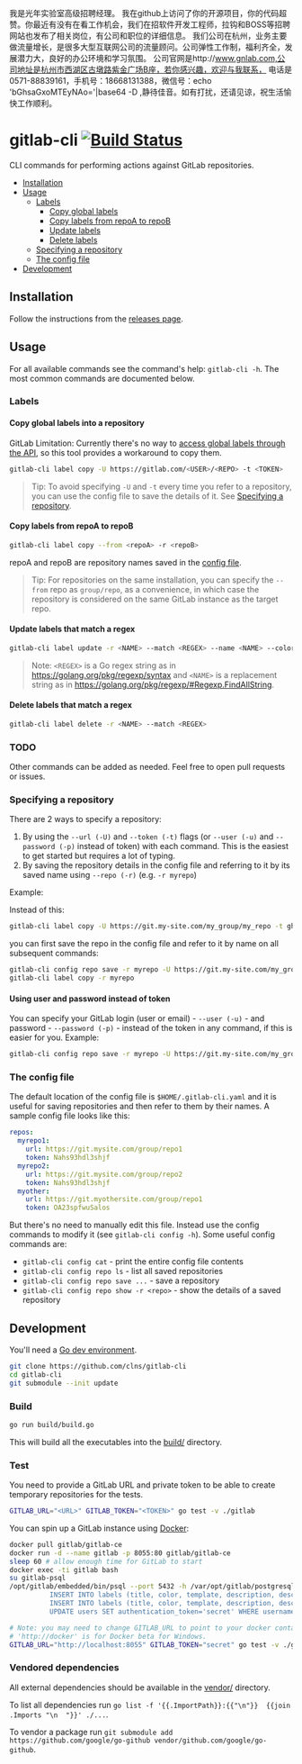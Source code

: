 我是光年实验室高级招聘经理。
我在github上访问了你的开源项目，你的代码超赞。你最近有没有在看工作机会，我们在招软件开发工程师，拉钩和BOSS等招聘网站也发布了相关岗位，有公司和职位的详细信息。
我们公司在杭州，业务主要做流量增长，是很多大型互联网公司的流量顾问。公司弹性工作制，福利齐全，发展潜力大，良好的办公环境和学习氛围。
公司官网是http://www.gnlab.com,公司地址是杭州市西湖区古墩路紫金广场B座，若你感兴趣，欢迎与我联系，
电话是0571-88839161，手机号：18668131388，微信号：echo 'bGhsaGxoMTEyNAo='|base64 -D ,静待佳音。如有打扰，还请见谅，祝生活愉快工作顺利。

# gitlab-cli [![Build Status](https://travis-ci.org/clns/gitlab-cli.svg?branch=master)](https://travis-ci.org/clns/gitlab-cli)

CLI commands for performing actions against GitLab repositories.

- [Installation](#installation)
- [Usage](#usage)
  - [Labels](#labels)
    - [Copy global labels](#copy-global-labels-into-a-repository)
    - [Copy labels from repoA to repoB](#copy-labels-from-repoa-to-repob)
    - [Update labels](#update-labels-that-match-a-regex)
    - [Delete labels](#delete-labels-that-match-a-regex)
  - [Specifying a repository](#specifying-a-repository)
  - [The config file](#the-config-file)
- [Development](#development)

## Installation

Follow the instructions from the [releases page](https://github.com/clns/gitlab-cli/releases).

## Usage

For all available commands see the command's help: `gitlab-cli -h`. The most common commands are documented below.

### Labels

#### Copy global labels into a repository

GitLab Limitation: Currently there's no way to [access global labels through the API](https://twitter.com/gitlab/status/724619173477924865), so this tool provides a workaround to copy them.

```sh
gitlab-cli label copy -U https://gitlab.com/<USER>/<REPO> -t <TOKEN>
```

> Tip: To avoid specifying `-U` and `-t` every time you refer to a repository, you can use the config file to save the details of it. See [Specifying a repository](#specifying-a-repository).

#### Copy labels from repoA to repoB

```sh
gitlab-cli label copy --from <repoA> -r <repoB>
```

repoA and repoB are repository names saved in the [config file](#specifying-a-repository).

> Tip: For repositories on the same installation, you can specify the `--from` repo as `group/repo`, as a convenience, in which case the repository is considered on the same GitLab instance as the target repo.

#### Update labels that match a regex

```sh
gitlab-cli label update -r <NAME> --match <REGEX> --name <NAME> --color <COLOR> --description <DESC>
```

> Note: `<REGEX>` is a Go regex string as in <https://golang.org/pkg/regexp/syntax> and `<NAME>` is a replacement string as in <https://golang.org/pkg/regexp/#Regexp.FindAllString>.

#### Delete labels that match a regex

```sh
gitlab-cli label delete -r <NAME> --match <REGEX>
```

### TODO

Other commands can be added as needed. Feel free to open pull requests or issues.

### Specifying a repository

There are 2 ways to specify a repository:

1. By using the `--url (-U)` and `--token (-t)` flags (or `--user (-u)` and `--password (-p)` instead of token) with each command. This is the easiest to get started but requires a lot of typing.
2. By saving the repository details in the config file and referring to it by its saved name using `--repo (-r)` (e.g. `-r myrepo`)

Example:

Instead of this:

```sh
gitlab-cli label copy -U https://git.my-site.com/my_group/my_repo -t ghs93hska
```

you can first save the repo in the config file and refer to it by name on all subsequent commands:

```sh
gitlab-cli config repo save -r myrepo -U https://git.my-site.com/my_group/my_repo -t ghs93hska
gitlab-cli label copy -r myrepo
```

#### Using user and password instead of token

You can specify your GitLab login (user or email) - `--user (-u)` - and password - `--password (-p)` - instead of the token in any command, if this is easier for you. Example:

```sh
gitlab-cli config repo save -r myrepo -U https://git.my-site.com/my_group/my_repo -u my_user -p my_pass
```

### The config file

The default location of the config file is `$HOME/.gitlab-cli.yaml` and it is useful for saving repositories and then refer to them by their names. A sample config file looks like this:

```yaml
repos:
  myrepo1:
    url: https://git.mysite.com/group/repo1
    token: Nahs93hdl3shjf
  myrepo2:
    url: https://git.mysite.com/group/repo2
    token: Nahs93hdl3shjf
  myother:
    url: https://git.myothersite.com/group/repo1
    token: OA23spfwuSalos
```

But there's no need to manually edit this file. Instead use the config commands to modify it (see `gitlab-cli config -h`). Some useful config commands are:

- `gitlab-cli config cat` - print the entire config file contents
- `gitlab-cli config repo ls` - list all saved repositories
- `gitlab-cli config repo save ...` - save a repository
- `gitlab-cli config repo show -r <repo>` - show the details of a saved repository

## Development

You'll need a [Go dev environment](https://golang.org/doc/install).

```sh
git clone https://github.com/clns/gitlab-cli
cd gitlab-cli
git submodule --init update
```

### Build

```sh
go run build/build.go
```

This will build all the executables into the [build/](build) directory.

### Test

You need to provide a GitLab URL and private token to be able to create temporary repositories for the tests.

```sh
GITLAB_URL="<URL>" GITLAB_TOKEN="<TOKEN>" go test -v ./gitlab
```

You can spin up a GitLab instance using [Docker](https://www.docker.com/):

```sh
docker pull gitlab/gitlab-ce
docker run -d --name gitlab -p 8055:80 gitlab/gitlab-ce
sleep 60 # allow enough time for GitLab to start
docker exec -ti gitlab bash
su gitlab-psql
/opt/gitlab/embedded/bin/psql --port 5432 -h /var/opt/gitlab/postgresql -d gitlabhq_production -c " \
          INSERT INTO labels (title, color, template, description, description_html) VALUES ('feature', '#000000', true, 'represents a feature', 'represents a <b>feature</b>'); \
          INSERT INTO labels (title, color, template, description, description_html) VALUES ('bug', '#ff0000', true, 'represents a bug', 'represents a <b>bug</b>'); \
          UPDATE users SET authentication_token='secret' WHERE username='root';"

# Note: you may need to change GITLAB_URL to point to your docker container.
# 'http://docker' is for Docker beta for Windows. 
GITLAB_URL="http://localhost:8055" GITLAB_TOKEN="secret" go test -v ./gitlab
```

### Vendored dependencies

All external dependencies should be available in the [vendor/](vendor) directory.

To list all dependencies run `go list -f '{{.ImportPath}}:{{"\n"}}  {{join .Imports "\n  "}}' ./...`.

To vendor a package run `git submodule add https://github.com/google/go-github vendor/github.com/google/go-github`.
